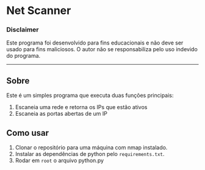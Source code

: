 # Net Scanner

### Disclaimer

Este programa foi desenvolvido para fins educacionais e não deve ser usado para fins maliciosos. O autor não se responsabiliza pelo uso indevido do programa.


-------

## Sobre

Este é um simples programa que executa duas funções principais:

1. Escaneia uma rede e retorna os IPs que estão ativos
2. Escaneia as portas abertas de um IP

## Como usar

1. Clonar o repositório para uma máquina com nmap instalado.
2. Instalar as dependências de python pelo `requirements.txt`.
3. Rodar em `root` o arquivo python.py
